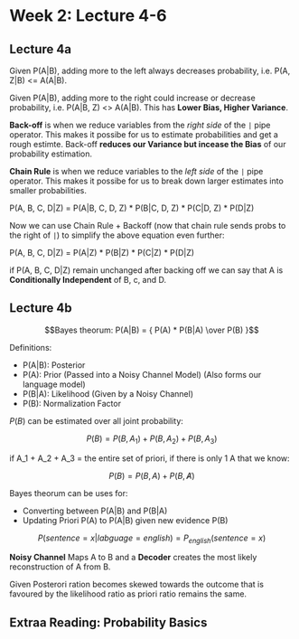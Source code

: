 # Week 2: Lecture 4-6

## Lecture 4a

Given P(A|B), adding more to the left always decreases probability, i.e. P(A, Z|B) <= A(A|B).

Given P(A|B), adding more to the right could increase or decrease probability, i.e. P(A|B, Z) <> A(A|B). This has **Lower Bias, Higher Variance**.

**Back-off** is when we reduce variables from the *right side* of the `|` pipe operator. This makes it possibe for us to estimate probabilities and get a rough estimte. Back-off **reduces our Variance but incease the Bias** of our probability estimation.

**Chain Rule** is when we reduce variables to the *left side* of the `|` pipe operator. This makes it possibe for us to break down larger estimates into smaller probabilities.

P(A, B, C, D|Z) = P(A|B, C, D, Z) \* P(B|C, D, Z) \* P(C|D, Z) \* P(D|Z)

Now we can use Chain Rule + Backoff (now that chain rule sends probs to the right of `|`) to simplify the above equation even further:

P(A, B, C, D|Z) = P(A|Z) \* P(B|Z) \* P(C|Z) \* P(D|Z)

if P(A, B, C, D|Z) remain unchanged after backing off we can say that A is **Conditionally Independent** of B, c, and D.

## Lecture 4b

$$Bayes theorum: P(A|B) = { P(A) * P(B|A) \over P(B) }$$

Definitions:

- P(A|B): Posterior
- P(A): Prior (Passed into a Noisy Channel Model) (Also forms our language model)
- P(B|A): Likelihood (Given by a Noisy Channel)
- P(B): Normalization Factor

$P(B)$ can be estimated over all joint probability:

$$ P(B) = P(B, A_1) + P(B, A_2) + P(B, A_3) $$

if A_1 + A_2 + A_3 = the entire set of priori, if there is only 1 A that we know:

$$ P(B) = P(B, A) + P(B, \not A) $$

Bayes theorum can be uses for:

- Converting between P(A|B) and P(B|A)
- Updating Priori P(A) to P(A|B) given new evidence P(B)

$$ P(sentence=x|labguage=english) = P_{english}(sentence=x) $$

**Noisy Channel** Maps A to B and a **Decoder** creates the most likely reconstruction of A from B.

Given Posterori ration becomes skewed towards the outcome that is favoured by the likelihood ratio as priori ratio remains the same.

## Extraa Reading: Probability Basics
